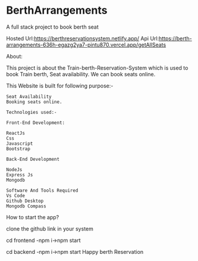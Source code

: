 # BerthArrangements
A full stack project to book berth seat

Hosted Url:https://berthreservationsystem.netlify.app/
Api Url:https://berth-arrangements-636h-egazg2ya7-pintu870.vercel.app/getAllSeats


About:

This project is about the Train-berth-Reservation-System which is used to book Train berth, 
 Seat availability. 
 We can book seats online. 
 
 
 This Website is built for following purpose:-

    Seat Availability
    Booking seats online.
    
    Technologies used:-

    Front-End Development:

    ReactJs
    Css
    Javascript
    Bootstrap

    Back-End Development

    NodeJs
    Express Js
    Mongodb
    
    Software And Tools Required
    Vs Code 
    Github Desktop
    Mongodb Compass


How to start the app?

clone the github link in your system 

cd frontend -npm i->npm start


cd backend -npm i->npm start
Happy berth Reservation
